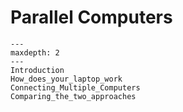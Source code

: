 # Parallel Computers


```{toctree}
---
maxdepth: 2
---
Introduction
How_does_your_laptop_work
Connecting_Multiple_Computers
Comparing_the_two_approaches
```